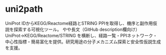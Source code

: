 # uni2path
UniProt IDからKEGG/Reactome経路とSTRING PPIを取得し、機序と副作用仮説を探索する可視化ツール。  やや長文（GitHub description欄向け） UniProt→KEGG/Reactome/STRING を横断し、経路一覧・PPIネットワーク・中心性指標・簡易富化を提供。研究用途の分子メカニズム探索と安全性仮説生成を支援。
